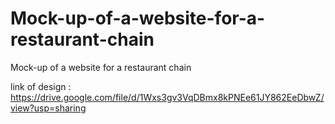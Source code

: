 # Mock-up-of-a-website-for-a-restaurant-chain
Mock-up of a website for a restaurant chain

link of design : https://drive.google.com/file/d/1Wxs3gv3VqDBmx8kPNEe61JY862EeDbwZ/view?usp=sharing

